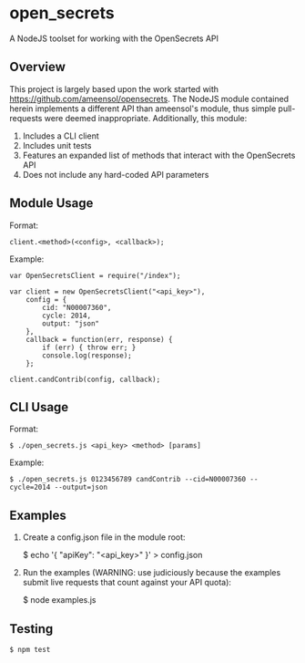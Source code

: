 open_secrets
============

A NodeJS toolset for working with the OpenSecrets API

Overview
--------

This project is largely based upon the work started with
https://github.com/ameensol/opensecrets. The NodeJS module contained herein
implements a different API than ameensol's module, thus simple pull-requests
were deemed inappropriate. Additionally, this module:

1. Includes a CLI client
2. Includes unit tests
3. Features an expanded list of methods that interact with the OpenSecrets API
4. Does not include any hard-coded API parameters

Module Usage
------------

Format:

    client.<method>(<config>, <callback>);

Example:

    var OpenSecretsClient = require("/index");

    var client = new OpenSecretsClient("<api_key>"),
        config = {
            cid: "N00007360",
            cycle: 2014,
            output: "json"
        },
        callback = function(err, response) {
            if (err) { throw err; }
            console.log(response);
        };

    client.candContrib(config, callback);

CLI Usage
---------

Format:

    $ ./open_secrets.js <api_key> <method> [params]

Example:

    $ ./open_secrets.js 0123456789 candContrib --cid=N00007360 --cycle=2014 --output=json

Examples
--------

1. Create a config.json file in the module root:

    $ echo '{ "apiKey": "<api_key>" }' > config.json

2. Run the examples (WARNING: use judiciously because the examples submit live
   requests that count against your API quota):

    $ node examples.js

Testing
-------

    $ npm test

